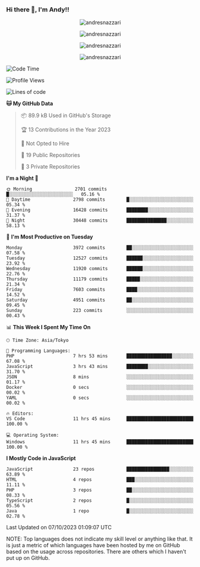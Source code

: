 ### Hi there 👋, I'm Andy!!

<p align="center" >
  <img src="https://github-profile-trophy.vercel.app/?username=AndresNazzari&theme=dracula&column=-1" alt="andresnazzari"/>
</p>

<p align="center">
  <img  src="https://github-readme-stats.vercel.app/api?username=AndresNazzari&count_private=true&show_icons=true&theme=dracula" alt="andresnazzari"/>
</p>
<p align="center">
  <img  src="https://github-readme-stats.vercel.app/api/top-langs/?username=AndresNazzari&layout=compact" alt="andresnazzari"/>
</p>
<p align="center" >
  <img src="https://github-readme-stats.vercel.app/api/wakatime?username=AndresNazzari" alt="andresnazzari"/>
</p>

<!--START_SECTION:waka-->
![Code Time](http://img.shields.io/badge/Code%20Time-933%20hrs%2051%20mins-blue)

![Profile Views](http://img.shields.io/badge/Profile%20Views-0-blue)

![Lines of code](https://img.shields.io/badge/From%20Hello%20World%20I%27ve%20Written-12.2%20million%20lines%20of%20code-blue)

**🐱 My GitHub Data** 

> 📦 89.9 kB Used in GitHub's Storage 
 > 
> 🏆 13 Contributions in the Year 2023
 > 
> 🚫 Not Opted to Hire
 > 
> 📜 19 Public Repositories 
 > 
> 🔑 3 Private Repositories 
 > 
**I'm a Night 🦉** 

```text
🌞 Morning                2701 commits        █░░░░░░░░░░░░░░░░░░░░░░░░   05.16 % 
🌆 Daytime                2798 commits        █░░░░░░░░░░░░░░░░░░░░░░░░   05.34 % 
🌃 Evening                16428 commits       ████████░░░░░░░░░░░░░░░░░   31.37 % 
🌙 Night                  30448 commits       ███████████████░░░░░░░░░░   58.13 % 
```
📅 **I'm Most Productive on Tuesday** 

```text
Monday                   3972 commits        ██░░░░░░░░░░░░░░░░░░░░░░░   07.58 % 
Tuesday                  12527 commits       ██████░░░░░░░░░░░░░░░░░░░   23.92 % 
Wednesday                11920 commits       ██████░░░░░░░░░░░░░░░░░░░   22.76 % 
Thursday                 11179 commits       █████░░░░░░░░░░░░░░░░░░░░   21.34 % 
Friday                   7603 commits        ████░░░░░░░░░░░░░░░░░░░░░   14.52 % 
Saturday                 4951 commits        ██░░░░░░░░░░░░░░░░░░░░░░░   09.45 % 
Sunday                   223 commits         ░░░░░░░░░░░░░░░░░░░░░░░░░   00.43 % 
```


📊 **This Week I Spent My Time On** 

```text
🕑︎ Time Zone: Asia/Tokyo

💬 Programming Languages: 
PHP                      7 hrs 53 mins       █████████████████░░░░░░░░   67.08 % 
JavaScript               3 hrs 43 mins       ████████░░░░░░░░░░░░░░░░░   31.70 % 
JSON                     8 mins              ░░░░░░░░░░░░░░░░░░░░░░░░░   01.17 % 
Docker                   0 secs              ░░░░░░░░░░░░░░░░░░░░░░░░░   00.02 % 
YAML                     0 secs              ░░░░░░░░░░░░░░░░░░░░░░░░░   00.02 % 

🔥 Editors: 
VS Code                  11 hrs 45 mins      █████████████████████████   100.00 % 

💻 Operating System: 
Windows                  11 hrs 45 mins      █████████████████████████   100.00 % 
```

**I Mostly Code in JavaScript** 

```text
JavaScript               23 repos            ████████████████░░░░░░░░░   63.89 % 
HTML                     4 repos             ███░░░░░░░░░░░░░░░░░░░░░░   11.11 % 
PHP                      3 repos             ██░░░░░░░░░░░░░░░░░░░░░░░   08.33 % 
TypeScript               2 repos             █░░░░░░░░░░░░░░░░░░░░░░░░   05.56 % 
Java                     1 repo              █░░░░░░░░░░░░░░░░░░░░░░░░   02.78 % 
```




 Last Updated on 07/10/2023 01:09:07 UTC
<!--END_SECTION:waka-->

NOTE: Top languages does not indicate my skill level or anything like that. It is just a metric of which languages have been hosted by me on GitHub based on the usage across repositories. There are others which I haven't put up on GitHub.

<!-- Here are some ideas to get you started:

-   🔭 I’m currently working on ...
-   🌱 I’m currently learning ...
-   👯 I’m looking to collaborate on ...
-   🤔 I’m looking for help with ...
-   💬 Ask me about ...
-   📫 How to reach me: ...
-   😄 Pronouns: ...
-   ⚡ Fun fact: ... -->
